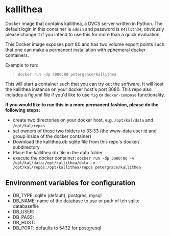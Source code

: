 # kallithea
Docker image that contains kallithea, a DVCS server written in Python.  The default login in this container is `admin` and password is `K4ll1th34`, obviously please change it if you intend to use this for more than a quick evaluation.

This Docker image exposes port 80 and has two volume export points such that one can make a permanent installation 
with ephemeral docker containers.

Example to run:
> `docker run -dp 3080:80 petergrace/kallithea`

This will start a container such that you can try out the software.  It will host the kallithea instance on your 
docker host's port 3080.  This repo also includes a fig.yml file if you'd like to use  `fig` or `docker-compose` functionality.



**If you would like to run this in a more permanent fashion, please do the following steps:**

- create two directories on your docker host, e.g. `/opt/kal/data` and `/opt/kal/repos`
- set owners of those two folders to 33:33 (the www-data user id and group inside of the docker container)
- Download the kallithea.db sqlite file from this repo's docker/ subdirectory.
- Place the kallithea.db file in the data folder
- execute the docker container: `docker run -dp 3080:80 -v /opt/kal/data:/opt/kallithea/data -v /opt/kal/repos:/opt/kallithea/repos petergrace/kallithea`

## Environment variables for configuration

* DB_TYPE: sqlite (default), postgres, mysql
* DB_NAME: name of the database to use or path of teh sqlite databasefile
* DB_USER:
* DB_PASS:
* DB_HOST:
* DB_PORT: defaults to 5432 for postgresql
